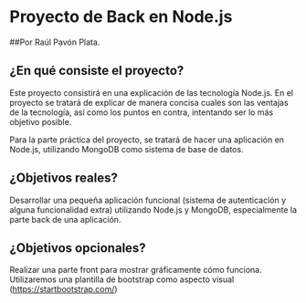 # Proyecto de Back en Node.js
##Por Raúl Pavón Plata.

## ¿En qué consiste el proyecto?

Este proyecto consistirá en una explicación de las tecnología Node.js.
En el proyecto se tratará de explicar de manera concisa cuales son las ventajas de la tecnología, así como los puntos en contra, intentando ser lo más objetivo posible.

Para la parte práctica del proyecto, se tratará de hacer una aplicación en Node.js, utilizando MongoDB como sistema de base de datos.

## ¿Objetivos reales?

Desarrollar una pequeña aplicación funcional (sistema de autenticación y alguna funcionalidad extra) utilizando Node.js y MongoDB, especialmente la parte back de una aplicación.

## ¿Objetivos opcionales?

Realizar una parte front para mostrar gráficamente cómo funciona. 
Utilizaremos una plantilla de bootstrap como aspecto visual (https://startbootstrap.com/)